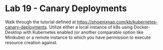 # Lab 19 - Canary Deployments

Walk through the tutorial defined at https://phoenixnap.com/kb/kubernetes-canary-deployments. Utilize either a local instance of k8s using Docker-Desktop with Kubernetes enabled (or another comparable option like Minikube) or a remote instance to which you have permission to execute resource creation against.
